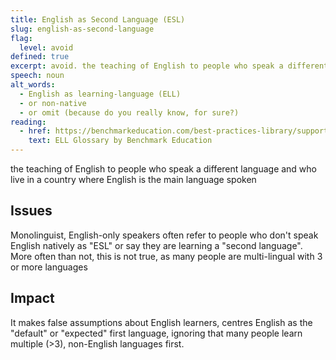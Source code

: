 ```yaml
---
title: English as Second Language (ESL)
slug: english-as-second-language
flag:
  level: avoid
defined: true
excerpt: avoid. the teaching of English to people who speak a different language and who live in a country where English is the main language spoken
speech: noun
alt_words:
  - English as learning-language (ELL)
  - or non-native
  - or omit (because do you really know, for sure?)
reading:
  - href: https://benchmarkeducation.com/best-practices-library/supporting-english-language-learners-in-reading-writing.html#section_2
    text: ELL Glossary by Benchmark Education
---
```


the teaching of English to people who speak a different language and who live in a country where English is the main language spoken

## Issues

Monolinguist, English-only speakers often refer to people who don't speak English natively as "ESL" or say they are learning a "second language". More often than not, this is not true, as many people are multi-lingual with 3 or more languages

## Impact

It makes false assumptions about English learners, centres English as the "default" or "expected" first language, ignoring that many people learn multiple (>3), non-English languages first.
